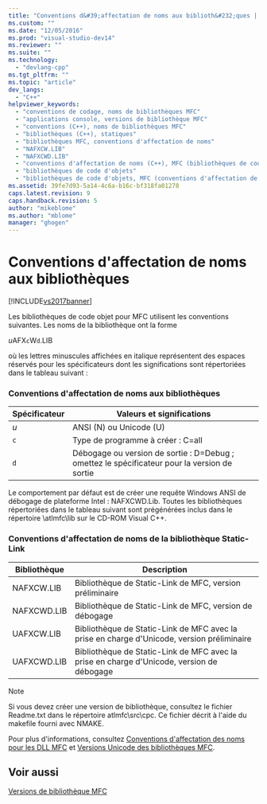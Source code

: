 ```yaml
---
title: "Conventions d&#39;affectation de noms aux biblioth&#232;ques | Microsoft Docs"
ms.custom: ""
ms.date: "12/05/2016"
ms.prod: "visual-studio-dev14"
ms.reviewer: ""
ms.suite: ""
ms.technology: 
  - "devlang-cpp"
ms.tgt_pltfrm: ""
ms.topic: "article"
dev_langs: 
  - "C++"
helpviewer_keywords: 
  - "conventions de codage, noms de bibliothèques MFC"
  - "applications console, versions de bibliothèque MFC"
  - "conventions (C++), noms de bibliothèques MFC"
  - "bibliothèques (C++), statiques"
  - "bibliothèques MFC, conventions d'affectation de noms"
  - "NAFXCW.LIB"
  - "NAFXCWD.LIB"
  - "conventions d'affectation de noms (C++), MFC (bibliothèques de code d'objets)"
  - "bibliothèques de code d'objets"
  - "bibliothèques de code d'objets, MFC (conventions d'affectation de noms)"
ms.assetid: 39fe7d93-5a14-4c6a-b16c-bf318fa01278
caps.latest.revision: 9
caps.handback.revision: 5
author: "mikeblome"
ms.author: "mblome"
manager: "ghogen"
---
```

# Conventions d&#39;affectation de noms aux biblioth&#232;ques
[!INCLUDE[vs2017banner](../assembler/inline/includes/vs2017banner.md)]

Les bibliothèques de code objet pour MFC utilisent les conventions suivantes.  Les noms de la bibliothèque ont la forme  
  
 *u*AFX`c`W`d`.LIB  
  
 où les lettres minuscules affichées en italique représentent des espaces réservés pour les spécificateurs dont les significations sont répertoriées dans le tableau suivant :  
  
### Conventions d'affectation de noms aux bibliothèques  
  
|Spécificateur|Valeurs et significations|  
|-------------------|-------------------------------|  
|*u*|ANSI \(N\) ou Unicode \(U\)|  
|`c`|Type de programme à créer : C\=all|  
|`d`|Débogage ou version de sortie : D\=Debug ; omettez le spécificateur pour la version de sortie|  
  
 Le comportement par défaut est de créer une requête Windows ANSI de débogage de plateforme Intel : NAFXCWD.Lib.  Toutes les bibliothèques répertoriées dans le tableau suivant sont prégénérées inclus dans le répertoire \\atlmfc\\lib sur le CD\-ROM Visual C\+\+.  
  
### Conventions d'affectation de noms de la bibliothèque Static\-Link  
  
|Bibliothèque|Description|  
|------------------|-----------------|  
|NAFXCW.LIB|Bibliothèque de Static\-Link de MFC, version préliminaire|  
|NAFXCWD.LIB|Bibliothèque de Static\-Link de MFC, version de débogage|  
|UAFXCW.LIB|Bibliothèque de Static\-Link de MFC avec la prise en charge d'Unicode, version préliminaire|  
|UAFXCWD.LIB|Bibliothèque de Static\-Link de MFC avec la prise en charge d'Unicode, version de débogage|  
  
> [!NOTE]
>  Si vous devez créer une version de bibliothèque, consultez le fichier Readme.txt dans le répertoire atlmfc\\src\\cpc.  Ce fichier décrit à l'aide du makefile fourni avec NMAKE.  
  
 Pour plus d'informations, consultez [Conventions d'affectation des noms pour les DLL MFC](../build/naming-conventions-for-mfc-dlls.md) et [Versions Unicode des bibliothèques MFC](../mfc/unicode-in-mfc.md).  
  
## Voir aussi  
 [Versions de bibliothèque MFC](../mfc/mfc-library-versions.md)